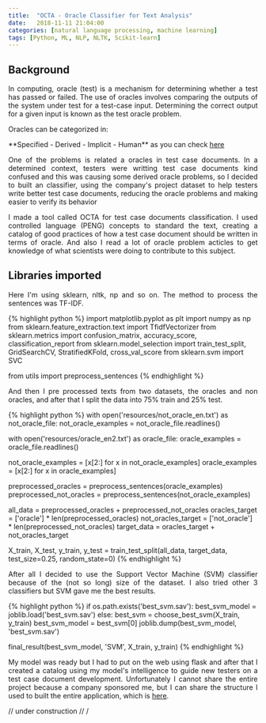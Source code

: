 ```yaml
---
title:  "OCTA - Oracle Classifier for Text Analysis"
date:   2018-11-11 21:04:00
categories: [natural language processing, machine learning]
tags: [Python, ML, NLP, NLTK, Scikit-learn]
---
```


## Background

<p style="text-align: justify; font-family: -apple-system, BlinkMacSystemFont, sans-serif;" >In computing, oracle (test) is a mechanism for determining whether a test has passed or failed. The use of oracles involves comparing the outputs of the system under test for a test-case input.
Determining the correct output for a given input is known as the test oracle problem.</p>

<p style="text-align: justify; font-family: -apple-system, BlinkMacSystemFont, sans-serif;" >Oracles can be categorized in:</p> **Specified - Derived - Implicit - Human** as you can check <a href="https://ieeexplore.ieee.org/abstract/document/6963470/">here</a>

<p style="text-align: justify; font-family: -apple-system, BlinkMacSystemFont, sans-serif;" >One of the problems is related a oracles in test case documents. In a determined context, testers were writting test case documents kind confused and this was causing some derived oracle problems, so I decided to built an classifier, using the company's project dataset to help testers write better test case documents, reducing the oracle problems and making easier to verify its behavior</p>

<p style="text-align: justify; font-family: -apple-system, BlinkMacSystemFont, sans-serif;" >I made a tool called OCTA for test case documents classification. I used controlled language (PENG) concepts to standard the text, creating a catalog of good practices of how a test case document should be written in terms of oracle. And also I read a lot of oracle problem acticles to get knowledge of what scientists were doing to contribute to this subject.</p> 

## Libraries imported 

<p style="text-align: justify; font-family: -apple-system, BlinkMacSystemFont, sans-serif;" >Here I'm using sklearn, nltk, np and so on. The method to process the sentences was TF-IDF.</p> 

{% highlight python %}
import matplotlib.pyplot as plt
import numpy as np
from sklearn.feature_extraction.text import TfidfVectorizer
from sklearn.metrics import confusion_matrix, accuracy_score, classification_report
from sklearn.model_selection import train_test_split, GridSearchCV, StratifiedKFold, cross_val_score
from sklearn.svm import SVC

from utils import preprocess_sentences
{% endhighlight %}

<p style="text-align: justify; font-family: -apple-system, BlinkMacSystemFont, sans-serif;" >And then I pre processed texts from two datasets, the oracles and non oracles, and after that I split the data into 75% train and 25% test.</p> 

{% highlight python %}
with open('resources/not_oracle_en.txt') as not_oracle_file:
		not_oracle_examples = not_oracle_file.readlines()

with open('resources/oracle_en2.txt') as oracle_file:
		oracle_examples = oracle_file.readlines()

not_oracle_examples = [x[2:] for x in not_oracle_examples]
oracle_examples = [x[2:] for x in oracle_examples]

preprocessed_oracles = preprocess_sentences(oracle_examples)
preprocessed_not_oracles = preprocess_sentences(not_oracle_examples)

all_data = preprocessed_oracles + preprocessed_not_oracles
oracles_target = ['oracle'] * len(preprocessed_oracles)
not_oracles_target = ['not_oracle'] * len(preprocessed_not_oracles)
target_data = oracles_target + not_oracles_target

X_train, X_test, y_train, y_test = train_test_split(all_data, target_data, test_size=0.25, random_state=0)
{% endhighlight %}

<p style="text-align: justify; font-family: -apple-system, BlinkMacSystemFont, sans-serif;" >After all I decided to use the Support Vector Machine (SVM) classifier because of the (not so long) size of the dataset. I also tried other 3 classifiers but SVM gave me the best results.</p> 

{% highlight python %}
if os.path.exists('best_svm.sav'):
		best_svm_model = joblib.load('best_svm.sav')
	else:
		best_svm = choose_best_svm(X_train, y_train)
		best_svm_model = best_svm[0]
		joblib.dump(best_svm_model, 'best_svm.sav')

final_result(best_svm_model, 'SVM', X_train, y_train)
{% endhighlight %}

<p style="text-align: justify; font-family: -apple-system, BlinkMacSystemFont, sans-serif;" >My model was ready but I had to put on the web using flask and after that I created a catalog using my model's intelligence to guide new testers on a test case document development. Unfortunately I cannot share the entire project because a company sponsored me, but I can share the structure I used to built the entire application, which is <a href="https://github.com/antoniosj/octa/">here</a>.</p> 

// under construction // /
